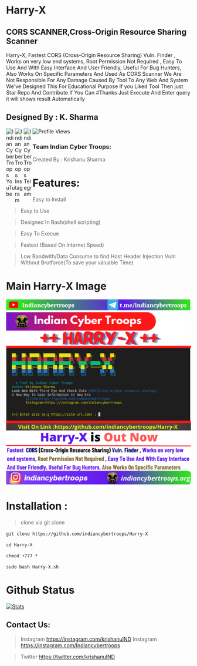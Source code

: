 # Harry-X
## CORS SCANNER,Cross-Origin Resource Sharing Scanner
Harry-X;  Fastest  CORS (Cross-Origin Resource Sharing) Vuln. Finder , Works on very low end systems, Root Permission Not Required , 
Easy To Use And WIth Easy Interface And User Friendly, Useful For Bug Hunters, Also Works On Specific Parameters And Used As CORS Scanner 
We Are Not Responsible For Any Damage Caused By Tool To Any Web And System We've Designed This For Educational Purpose 
If you Liked Tool Then just Star Repo And Contribute If You Can #Thanks 
Just Execute And Enter query it will shows result Automatically
## Designed By : K. Sharma
<p>
 <a href="https://www.youtube.com/c/indiancybertroops">
    <img align="left" alt="Indian Cyber Troops YouTube" width="24px" src="https://cdn.jsdelivr.net/npm/simple-icons@3.2.0/icons/youtube.svg" />
  </a>
    <a href="https://instagram.com/indiancybertroops">
    <img align="left" alt="Indian Cyber Troops Instagram" width="24px" src="https://cdn.jsdelivr.net/npm/simple-icons@3.2.0/icons/instagram.svg" />
  </a>
     <a href="https://t.me/indiancybertroops">
    <img align="left" alt="Indian Cyber Troops Telegram" width="24px" src="https://cdn.jsdelivr.net/npm/simple-icons@3.2.0/icons/telegram.svg" />
  </a>

</p>
   
   ![Profile Views](https://hits.seeyoufarm.com/api/count/incr/badge.svg?url=https://github.com/indiancybertroopsy/&title=Profile%20Views)
### Team Indian Cyber Troops:
>Created By : Krishanu Sharma 

# Features:
>Easy to Install

>Easy to Use

>Designed In Bash(shell scripting)

>Easy To Execue

>Fastest (Based On Internet Speed)

>Low Bandwith/Data Consume
>to find Host Header Injection Vuln
>Without Brutforce(To save your valuable Time) 
# Main Harry-X Image
![](harry-x.png)
# Installation :
> clone via git clone

```
git clone https://github.com/indiancybertroops/Harry-X
```
```
cd Harry-X
```
```
chmod +777 *
```
```
sudo bash Harry-X.sh
```



# Github Status
[![Stats](https://github-stats-alpha.vercel.app/api/?username=indiancybertroops&cc=fff&tc=DF7431&ic=DF7431 "Stats")](https://github.com/indiancybertroops "Stats")<br>

## Contact Us: 


>Instagram
https://instagram.com/krishanuIND
>Instagram
https://instagram.com/Indiancybertroops


>Twitter
https://twitter.com/krishanuIND
